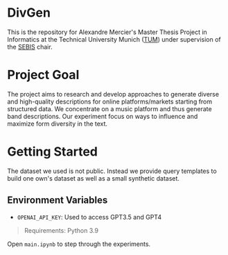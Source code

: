 # DivGen

This is the repository for Alexandre Mercier's Master Thesis Project in Informatics at the Technical University Munich ([TUM](https://www.tum.de)) under supervision of the [SEBIS](https://wwwmatthes.in.tum.de) chair.

# Project Goal

The project aims to research and develop approaches to generate diverse and high-quality descriptions for online platforms/markets starting from structured data.
We concentrate on a music platform and thus generate band descriptions. Our experiment focus on ways to influence and maximize form diversity in the text.


# Getting Started 

The dataset we used is not public. Instead we provide query templates to build one own's dataset as well as a small synthetic dataset.

## Environment Variables
- `OPENAI_API_KEY`: Used to access GPT3.5 and GPT4
  
> Requirements: Python 3.9

Open `main.ipynb` to step through the experiments.
